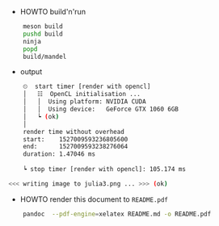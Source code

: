 + HOWTO build'n'run

```sh
    meson build
    pushd build
    ninja
    popd
    build/mandel
```
+ output

```sh
    ⏲  start timer [render with opencl]
    │   ☷  OpenCL initialisation ...
    │   │  Using platform: NVIDIA CUDA
    │   │  Using device:   GeForce GTX 1060 6GB
    │   ┕ (ok)
    │   
    render time without overhead
    start:    1527009593236805600
    end:      1527009593238276064
    duration: 1.47046 ms
    
    ┕ stop timer [render with opencl]: 105.174 ms

<<< writing image to julia3.png ... >>> (ok)
```

+ HOWTO render this document to `README.pdf`

```sh
    pandoc  --pdf-engine=xelatex README.md -o README.pdf
```

